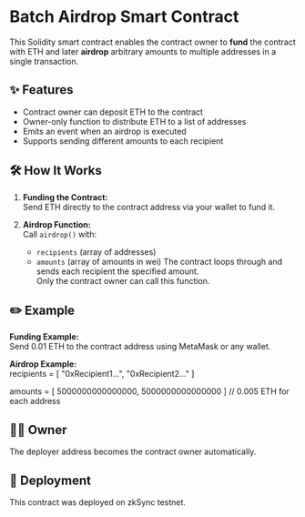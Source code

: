 # Batch Airdrop Smart Contract

This Solidity smart contract enables the contract owner to **fund** the contract with ETH and later **airdrop** arbitrary amounts to multiple addresses in a single transaction.

## ✨ Features
- Contract owner can deposit ETH to the contract
- Owner-only function to distribute ETH to a list of addresses
- Emits an event when an airdrop is executed
- Supports sending different amounts to each recipient

## 🛠 How It Works
1. **Funding the Contract:**  
   Send ETH directly to the contract address via your wallet to fund it.

2. **Airdrop Function:**  
   Call `airdrop()` with:
   - `recipients` (array of addresses)
   - `amounts` (array of amounts in wei)
   The contract loops through and sends each recipient the specified amount.  
   Only the contract owner can call this function.

## ✏️ Example
**Funding Example:**  
Send 0.01 ETH to the contract address using MetaMask or any wallet.

**Airdrop Example:**  
recipients = [
  "0xRecipient1...",
  "0xRecipient2..."
]

amounts = [
  5000000000000000,
  5000000000000000
]
  // 0.005 ETH for each address

## 🧑‍💻 Owner
The deployer address becomes the contract owner automatically.

## 🚀 Deployment
This contract was deployed on zkSync testnet.
